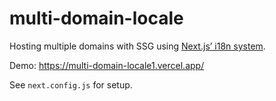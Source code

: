 # multi-domain-locale

Hosting multiple domains with SSG using [Next.js’ i18n system](https://nextjs.org/docs/advanced-features/i18n-routing).

Demo: https://multi-domain-locale1.vercel.app/

See `next.config.js` for setup.
